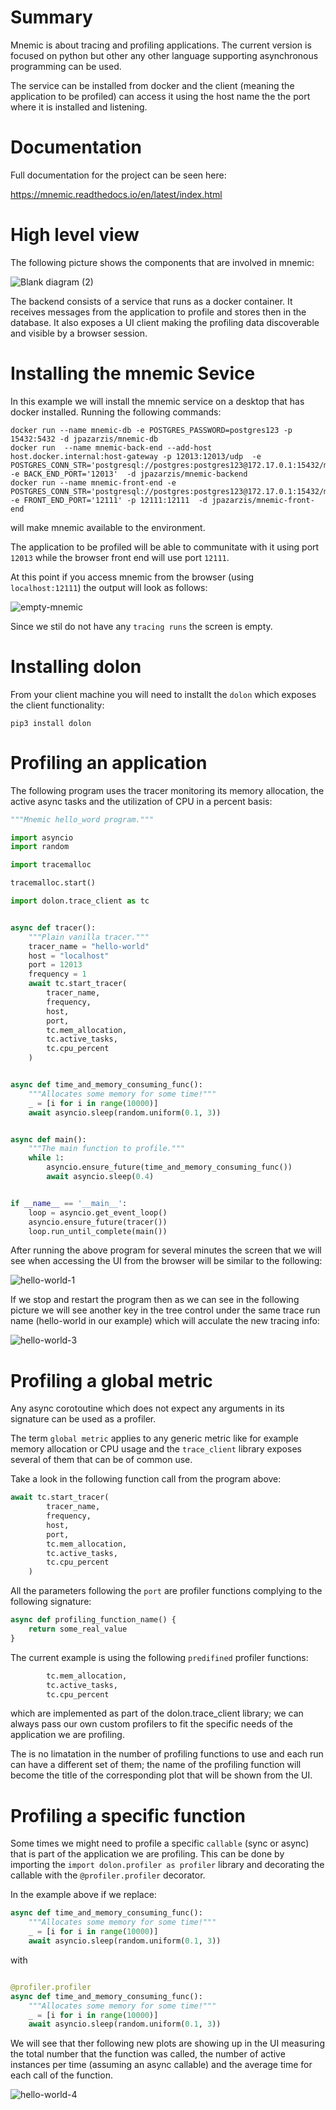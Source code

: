# Summary

Mnemic is about tracing and profiling applications. The current version is focused on python but other any other language supporting asynchronous programming can be used.  

The service can be installed from docker and the client (meaning the application to be profiled) can access it using the host name the the port where it is installed and listening.


# Documentation

Full documentation for the project can be seen here:

https://mnemic.readthedocs.io/en/latest/index.html


# High level view 

The following picture shows the components that are involved in mnemic: 

![Blank diagram (2)](https://user-images.githubusercontent.com/67707281/120377052-9bfb3700-c2ea-11eb-8043-5fcc18e55f89.png)

The backend consists of a service that runs as a docker container. It receives
messages from the application to profile and stores then in the database. It also exposes a UI client making the profiling data discoverable and visible by a browser session.


# Installing the mnemic Sevice

In this example we will install the mnemic service on a desktop that has docker installed.  Running the following commands:

```
docker run --name mnemic-db -e POSTGRES_PASSWORD=postgres123 -p 15432:5432 -d jpazarzis/mnemic-db
docker run  --name mnemic-back-end --add-host host.docker.internal:host-gateway -p 12013:12013/udp  -e POSTGRES_CONN_STR='postgresql://postgres:postgres123@172.17.0.1:15432/mnemic' -e BACK_END_PORT='12013'  -d jpazarzis/mnemic-backend
docker run --name mnemic-front-end -e POSTGRES_CONN_STR='postgresql://postgres:postgres123@172.17.0.1:15432/mnemic'  -e FRONT_END_PORT='12111' -p 12111:12111  -d jpazarzis/mnemic-front-end
```

will make mnemic available to the environment.  

The application to be profiled will be able to communitate with it using port `12013` while the browser front end will use port `12111`.

At this point if you access mnemic from the browser (using `localhost:12111`) the output will look as follows:

![empty-mnemic](https://user-images.githubusercontent.com/67707281/120381452-6eb18780-c2f0-11eb-9f0f-14705da0174a.png)

Since we stil do not have any `tracing runs` the screen is empty.

# Installing dolon

From your client machine you will need to installt the `dolon` which exposes the client functionality:

`pip3 install dolon`

# Profiling an application

The following program uses the tracer monitoring its memory allocation, the active async tasks and the utilization of CPU in a percent basis:

```python
"""Mnemic hello_word program."""

import asyncio
import random

import tracemalloc

tracemalloc.start()

import dolon.trace_client as tc


async def tracer():
    """Plain vanilla tracer."""
    tracer_name = "hello-world"
    host = "localhost"
    port = 12013
    frequency = 1
    await tc.start_tracer(
        tracer_name,
        frequency,
        host,
        port,
        tc.mem_allocation,
        tc.active_tasks,
        tc.cpu_percent
    )


async def time_and_memory_consuming_func():
    """Allocates some memory for some time!"""
    _ = [i for i in range(10000)]
    await asyncio.sleep(random.uniform(0.1, 3))


async def main():
    """The main function to profile."""
    while 1:
        asyncio.ensure_future(time_and_memory_consuming_func())
        await asyncio.sleep(0.4)


if __name__ == '__main__':
    loop = asyncio.get_event_loop()
    asyncio.ensure_future(tracer())
    loop.run_until_complete(main())

```

After running the above program for several minutes the screen that we will see when accessing the UI from the browser will be similar to the following:

![hello-world-1](https://user-images.githubusercontent.com/67707281/120404061-84847400-c313-11eb-8c7b-9b6c629d4c67.png)

If we stop and restart the program then as we can see in the following picture we will see another key in the tree control under the same trace run name (hello-world in our example) which will acculate the new tracing info:

![hello-world-3](https://user-images.githubusercontent.com/67707281/120406727-88b39000-c319-11eb-93b7-875f1ee96f19.png)

# Profiling a global metric

Any async corotoutine which does not expect any arguments in its signature can be used as a profiler. 

The term `global metric` applies to any generic metric like for example memory allocation or CPU usage and the `trace_client` library exposes several of them that can be of common use. 

Take a look in the following function call from the program above:

```python
await tc.start_tracer(
        tracer_name,
        frequency,
        host,
        port,
        tc.mem_allocation,
        tc.active_tasks,
        tc.cpu_percent
    )
```

All the parameters following the `port` are profiler functions complying to the following signature:


```python
async def profiling_function_name() {
    return some_real_value
}
```

The current example is using the following `predifined` profiler functions:

```python
        tc.mem_allocation,
        tc.active_tasks,
        tc.cpu_percent
```

which are implemented as part of the dolon.trace_client library; we can always pass our own custom profilers to fit the specific needs of the application we are profiling. 

The is no limatation in the number of profiling functions to use and each run can have a different set of them; the name of the profiling function will become the title of the corresponding plot that will be shown from the UI.

# Profiling a specific function

Some times we might need to profile a specific `callable` (sync or async) that is part of the application we are profiling.  This can be done by importing the `import dolon.profiler as profiler` library and decorating the callable with the `@profiler.profiler` decorator.

In the example above if we replace:

```python
async def time_and_memory_consuming_func():
    """Allocates some memory for some time!"""
    _ = [i for i in range(10000)]
    await asyncio.sleep(random.uniform(0.1, 3))
```

with 

```python

@profiler.profiler
async def time_and_memory_consuming_func():
    """Allocates some memory for some time!"""
    _ = [i for i in range(10000)]
    await asyncio.sleep(random.uniform(0.1, 3))
```

We will see that ther following new plots are showing up in the UI measuring the total number that the function was called,
the number of active instances per time (assuming an async callable) and the average time for each call of the function.

![hello-world-4](https://user-images.githubusercontent.com/67707281/120407499-44c18a80-c31b-11eb-8a88-f7fb7b60d6c5.png)




